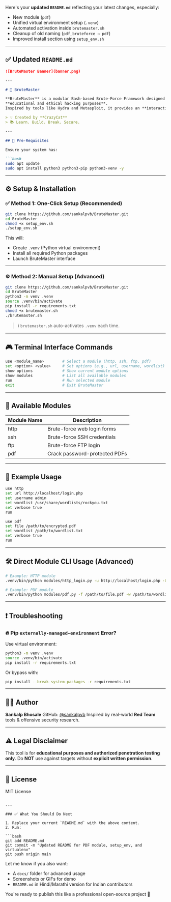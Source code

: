 Here's your **updated `README.md`** reflecting your latest changes, especially:

* New module (`pdf`)
* Unified virtual environment setup (`.venv`)
* Automated activation inside `brutemaster.sh`
* Cleanup of old naming (`pdf_bruteforce → pdf`)
* Improved install section using `setup_env.sh`

---

## ✅ Updated `README.md`

````markdown
![BruteMaster Banner](banner.png)

---

# 🚀 BruteMaster

**BruteMaster** is a modular Bash-based Brute-Force Framework designed for  
**educational and ethical hacking purposes**.  
Inspired by tools like Hydra and Metasploit, it provides an **interactive terminal interface** and supports modular attacks like HTTP, SSH, FTP, and PDF password brute-forcing.

> 💡 Created by **CrazyCat**  
> 📚 Learn. Build. Break. Secure.

---

## 🔰 Pre-Requisites

Ensure your system has:

```bash
sudo apt update
sudo apt install python3 python3-pip python3-venv -y
````

---

## ⚙️ Setup & Installation

### ✅ Method 1: One-Click Setup (Recommended)

```bash
git clone https://github.com/sankalpvb/BruteMaster.git
cd BruteMaster
chmod +x setup_env.sh
./setup_env.sh
```

This will:

* Create `.venv` (Python virtual environment)
* Install all required Python packages
* Launch BruteMaster interface

---

### ⚙️ Method 2: Manual Setup (Advanced)

```bash
git clone https://github.com/sankalpvb/BruteMaster.git
cd BruteMaster
python3 -m venv .venv
source .venv/bin/activate
pip install -r requirements.txt
chmod +x brutemaster.sh
./brutemaster.sh
```

> ℹ️ `brutemaster.sh` auto-activates `.venv` each time.

---

## 🎮 Terminal Interface Commands

```bash
use <module_name>        # Select a module (http, ssh, ftp, pdf)
set <option> <value>     # Set options (e.g., url, username, wordlist)
show options             # Show current module options
show modules             # List all available modules
run                      # Run selected module
exit                     # Exit BruteMaster
```

---

## 🧰 Available Modules

| Module Name | Description                   |
| ----------- | ----------------------------- |
| http        | Brute-force web login forms   |
| ssh         | Brute-force SSH credentials   |
| ftp         | Brute-force FTP login         |
| pdf         | Crack password-protected PDFs |

---

## 🧪 Example Usage

```bash
use http
set url http://localhost/login.php
set username admin
set wordlist /usr/share/wordlists/rockyou.txt
set verbose true
run
```

```bash
use pdf
set file /path/to/encrypted.pdf
set wordlist /path/to/wordlist.txt
set verbose true
run
```

---

## 🛠️ Direct Module CLI Usage (Advanced)

```bash
# Example: HTTP module
.venv/bin/python modules/http_login.py -u http://localhost/login.php -U admin -w /usr/share/wordlists/rockyou.txt --verbose

# Example: PDF module
.venv/bin/python modules/pdf.py -f /path/to/file.pdf -w /path/to/wordlist.txt --verbose
```

---

## ❗ Troubleshooting

### 🔥 Pip `externally-managed-environment` Error?

Use virtual environment:

```bash
python3 -m venv .venv
source .venv/bin/activate
pip install -r requirements.txt
```

Or bypass with:

```bash
pip install --break-system-packages -r requirements.txt
```

---

## 👨‍💻 Author

**Sankalp Bhosale**
GitHub: [@sankalpvb](https://github.com/sankalpvb)
Inspired by real-world **Red Team** tools & offensive security research.

---

## ⚠️ Legal Disclaimer

This tool is for **educational purposes and authorized penetration testing only**.
Do **NOT** use against targets without **explicit written permission**.

---

## 📄 License

MIT License

````

---

### ✅ What You Should Do Next

1. Replace your current `README.md` with the above content.
2. Run:

```bash
git add README.md
git commit -m "Updated README for PDF module, setup_env, and virtualenv"
git push origin main
````

Let me know if you also want:

* A `docs/` folder for advanced usage
* Screenshots or GIFs for demo
* `README.md` in Hindi/Marathi version for Indian contributors

You're ready to publish this like a professional open-source project 🚀
